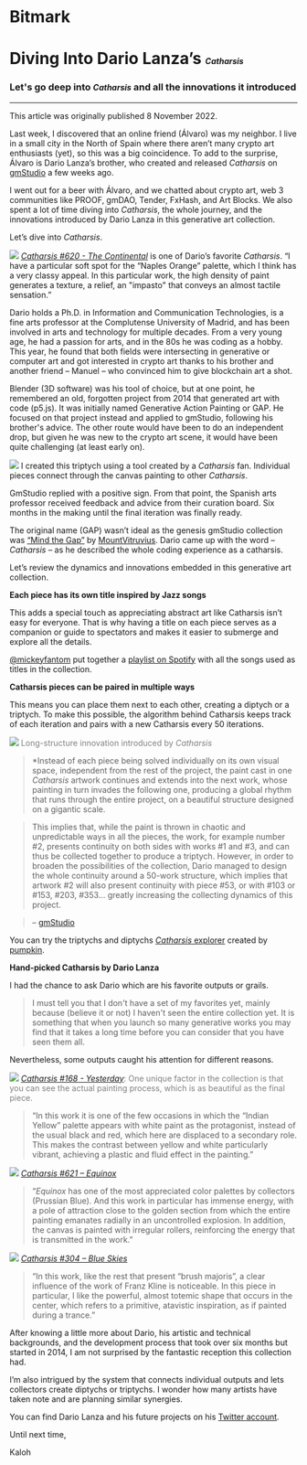 # Bitmark
<style>
AuCaption {
    color: grey;
    font-size: 14px;
}
em {
    font-size: 14px;}
</style>

# Diving Into Dario Lanza’s *Catharsis*
### Let's go deep into *Catharsis* and all the innovations it introduced

---

This article was originally published 8 November 2022. 

Last week, I discovered that an online friend (Álvaro) was my neighbor. I live in a small city in the North of Spain where there aren’t many crypto art enthusiasts (yet), so this was a big coincidence. To add to the surprise, Álvaro is Dario Lanza’s brother, who created and released *Catharsis* on [gmStudio](https://www.gmstudio.art) a few weeks ago.

I went out for a beer with Álvaro, and we chatted about crypto art, web 3 communities like PROOF, gmDAO, Tender, FxHash, and Art Blocks. We also spent a lot of time diving into *Catharsis*, the whole journey, and the innovations introduced by Dario Lanza in this generative art collection.

Let’s dive into *Catharsis*.

![](https://i.imgur.com/gh6hPMQ.jpg)
[*Catharsis #620 - The Continental*](https://opensea.io/assets/ethereum/0x66293a9b1339ca99623e82bc71f88d767f60ad21/620) is one of Dario’s favorite *Catharsis*. “I have a particular soft spot for the “Naples Orange” palette, which I think has a very classy appeal. In this particular work, the high density of paint generates a texture, a relief, an "impasto" that conveys an almost tactile sensation.”

Dario holds a Ph.D. in Information and Communication Technologies, is a fine arts professor at the Complutense University of Madrid, and has been involved in arts and technology for multiple decades. From a very young age, he had a passion for arts, and in the 80s he was coding as a hobby. This year, he found that both fields were intersecting in generative or computer art and got interested in crypto art thanks to his brother and another friend – Manuel – who convinced him to give blockchain art a shot.

Blender (3D software) was his tool of choice, but at one point, he remembered an old, forgotten project from 2014 that generated art with code (p5.js). It was initially named Generative Action Painting or GAP. He focused on that project instead and applied to gmStudio, following his brother's advice. The other route would have been to do an independent drop, but given he was new to the crypto art scene, it would have been quite challenging (at least early on).

![](https://i.imgur.com/uPuGDzg.jpg)
I created this triptych using a tool created by a *Catharsis* fan. Individual pieces connect through the canvas painting to other *Catharsis*.

GmStudio replied with a positive sign. From that point, the Spanish arts professor received feedback and advice from their curation board. Six months in the making until the final iteration was finally ready.

The original name (GAP) wasn’t ideal as the genesis gmStudio collection was [“Mind the Gap”](https://opensea.io/collection/mind-the-gap-by-mountvitruvius) by [MountVitruvius](https://www.mountvitruvius.art). Dario came up with the word – *Catharsis* – as he described the whole coding experience as a catharsis.

Let’s review the dynamics and innovations embedded in this generative art collection.

**Each piece has its own title inspired by Jazz songs**

This adds a special touch as appreciating abstract art like Catharsis isn’t easy for everyone. That is why having a title on each piece serves as a companion or guide to spectators and makes it easier to submerge and explore all the details.

[@mickeyfantom](https://twitter.com/mickeyfantom?t=ZXOcDoOFA0gZ4WfeYxXvyQ&s=08) put together a [playlist on Spotify](https://open.spotify.com/playlist/5Jo01XID5pBCtHxFiZjM8d?go=1&sp_cid=68a5b67fa3bb206d4d889e935a049986&utm_source=embed_player_p&utm_medium=desktop&nd=1) with all the songs used as titles in the collection.

**Catharsis pieces can be paired in multiple ways**

This means you can place them next to each other, creating a diptych or a triptych. To make this possible, the algorithm behind Catharsis keeps track of each iteration and pairs with a new Catharsis every 50 iterations.

![](https://i.imgur.com/wXUngWA.jpg)
<AuCaption>Long-structure innovation introduced by *Catharsis*<AuCaption>

> *Instead of each piece being solved individually on its own visual space, independent from the rest of the project, the paint cast in one *Catharsis* artwork continues and extends into the next work, whose painting in turn invades the following one, producing a global rhythm that runs through the entire project, on a beautiful structure designed on a gigantic scale.

>This implies that, while the paint is thrown in chaotic and unpredictable ways in all the pieces, the work, for example number #2, presents continuity on both sides with works #1 and #3, and can thus be collected together to produce a triptych. However, in order to broaden the possibilities of the collection, Dario managed to design the whole continuity around a 50-work structure, which implies that artwork #2 will also present continuity with piece #53, or with #103 or #153, #203, #353... greatly increasing the collecting dynamics of this project.

> – [gmStudio](https://www.gmstudio.art/collections/catharsis)

You can try the triptychs and diptychs [*Catharsis* explorer](https://catharsis-explorer.vercel.app) created by [pumpkin](https://twitter.com/dumpkinpie/status/1568608007054843904?s=20&t=K6gKyf2Kkzt3bONIHU2mzQ).

**Hand-picked Catharsis by Dario Lanza**

I had the chance to ask Dario which are his favorite outputs or grails.

>I must tell you that I don't have a set of my favorites yet, mainly because (believe it or not) I haven't seen the entire collection yet. It is something that when you launch so many generative works you may find that it takes a long time before you can consider that you have seen them all.

Nevertheless, some outputs caught his attention for different reasons.

![](https://i.imgur.com/PLiTZia.jpg)
<AuCaption>*[Catharsis #168 - Yesterday](https://opensea.io/assets/ethereum/0x66293a9b1339ca99623e82bc71f88d767f60ad21/168)*: One unique factor in the collection is that you can see the actual painting process, which is as beautiful as the final piece.</AuCaption>

>“In this work it is one of the few occasions in which the “Indian Yellow” palette appears with white paint as the protagonist, instead of the usual black and red, which here are displaced to a secondary role. This makes the contrast between yellow and white particularly vibrant, achieving a plastic and fluid effect in the painting.”

![](https://i.imgur.com/mjYme5V.jpg)
*[Catharsis #621 – Equinox](https://opensea.io/assets/ethereum/0x66293a9b1339ca99623e82bc71f88d767f60ad21/621)*

>“*Equinox* has one of the most appreciated color palettes by collectors (Prussian Blue). And this work in particular has immense energy, with a pole of attraction close to the golden section from which the entire painting emanates radially in an uncontrolled explosion. In addition, the canvas is painted with irregular rollers, reinforcing the energy that is transmitted in the work.”

![](https://i.imgur.com/E0UfexV.jpg)
*[Catharsis #304 – Blue Skies](https://opensea.io/assets/ethereum/0x66293a9b1339ca99623e82bc71f88d767f60ad21/304)*

>“In this work, like the rest that present “brush majoris”, a clear influence of the work of Franz Kline is noticeable. In this piece in particular, I like the powerful, almost totemic shape that occurs in the center, which refers to a primitive, atavistic inspiration, as if painted during a trance.”

After knowing a little more about Dario, his artistic and technical backgrounds, and the development process that took over six months but started in 2014, I am not surprised by the fantastic reception this collection had.

I’m also intrigued by the system that connects individual outputs and lets collectors create diptychs or triptychs. I wonder how many artists have taken note and are planning similar synergies.

You can find Dario Lanza and his future projects on his [Twitter account](https://twitter.com/dariolanza_art).

Until next time,

Kaloh
